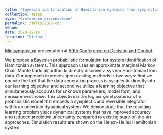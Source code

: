 ```yaml
---
title: "Bayesian identification of Hamiltonian dynamics from symplectic data"
collection: talks
type: "Conference presentation"
permalink: /talks/2020-cdc
venue: 
date: 2020-12-14
location: "Virtual"
---
```


[Minisymposium](https://cdc2020.ieeecss.org/CDC20_ContentListWeb_1.html#mob13) presentation at [59th Conference on Decision and Control](https://cdc2020.ieeecss.org/).

We propose a Bayesian probabilistic formulation for system identification of Hamiltonian systems. This approach uses an approximate marginal Markov Chain Monte Carlo algorithm to directly discover a system Hamiltonian from data. Our approach improves upon existing methods in two ways: first we encode the fact that the data generating process is symplectic directly into our learning objective, and second we utilize a learning objective that simultaneously accounts for unknown parameters, model form, and measurement noise. This objective is the log marginal posterior of a probabilistic model that embeds a symplectic and reversible integrator within an uncertain dynamical system. We demonstrate that the resulting learning problem yields dynamical systems that have improved accuracy and reduced predictive uncertainty compared to existing state-of-the-art approaches. Simulation results are shown on the Henon-Heiles Hamiltonian system.